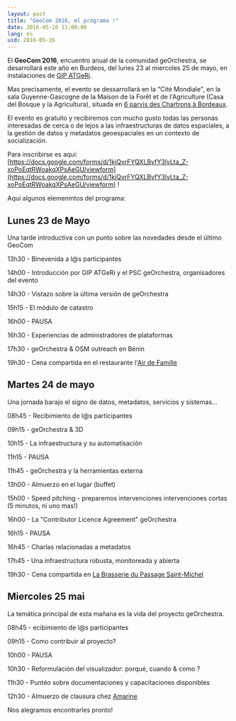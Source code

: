 ```yaml
---
layout: post
title: "GeoCom 2016, el programa !"
date: 2016-05-16 11:00:00
lang: es
uid: 2016-05-16
---
```


El **GeoCom 2016**, encuentro anual de la comunidad 
geOrchestra, se desarrollará este año en Burdeos, 
del lunes 23 al miercoles 25 de mayo, en instalaciones de [GIP ATGeRi](https://www.gipatgeri.fr/).

Mas precisamente, el evento se dessarrollará en la "Cité Mondiale", 
en la sala Guyenne-Gascogne de la Maison de la Forêt et de l'Agriculture (Casa del Bosque y la Agricultura), 
situada en [6 parvis des Chartrons à Bordeaux](https://www.openstreetmap.org/node/3815295360#map=15/44.8501/-0.5665).

El evento es gratuito y recibiremos con mucho gusto todas las personas interesadas de cerca o de lejos a las infraestructuras de datos espaciales, a la gestión de datos y metadatos geoespaciales en un contexto de socialización.

Para inscribirse es aquí: [https://docs.google.com/forms/d/1kiQvrFYQXLBvfY3lvLta_Z-xoPoEqtRWoakqXPsAeGU/viewform](https://docs.google.com/forms/d/1kiQvrFYQXLBvfY3lvLta_Z-xoPoEqtRWoakqXPsAeGU/viewform) !

<!--more-->

Aquí algunos elemenmtos del programa: 


## Lunes 23 de Mayo
Una tarde introductiva con un punto sobre las novedades desde el último GeoCom

13h30 - Binevenida a l@s participantes

14h00 - Introducción por GIP ATGeRi y el PSC geOrchestra, organisadores del evento

14h30 - Vistazo sobre la última versión de geOrchestra

15h15 - El módulo de catastro

16h00 - PAUSA

16h30 - Experiencias de administradores de plataformas

17h30 - geOrchestra & OSM outreach en Bénin

19h30 - Cena compartida en el restaurante l'[Air de Famille](https://www.openstreetmap.org/node/2505249179#map=17/44.85070/-0.57103&layers=Q)


## Martes 24 de mayo

Una jornada barajo el signo de datos, metadatos, servicios y sistemas...

08h45 - Recibimiento de l@s participantes 

09h15 - geOrchestra & 3D

10h15 - La infraestructura y su automatisación

11h15 - PAUSA

11h45 - geOrchestra y la herramientas externa

13h00 - Almuerzo en el lugar (buffet)

15h00 - Speed pitching - preparemos intervenciones intervenciones cortas  (5 minutos, ni uno mas!)

16h00 - La "Contributor Licence Agreement" geOrchestra

16h15 - PAUSA

16h45 - Charlas relacionadas a metadatos

17h45 - Una infraestructura robusta, monitoreada y abierta 

19h30 - Cena compartida en [La Brasserie du Passage Saint-Michel](https://www.openstreetmap.org/node/2485522295#map=15/44.8387/-0.5605&layers=Q)


## Miercoles 25 mai

La temática principal de esta mañana es la vida del proyecto geOrchestra.

08h45 - ecibimiento de l@s participantes

09h15 - Como contribuir al proyecto? 

10h00 - PAUSA

10h30 - Reformulación del visualizador: porqué, cuando & como ?

11h30 - Puntéo sobre documentaciones y capacitaciones disponibles

12h30 - Almuerzo de clausura chez [Amarine](https://www.openstreetmap.org/node/2501425270#map=16/44.8507/-0.5672&layers=Q)


Nos alegramos encontrarles pronto! 
